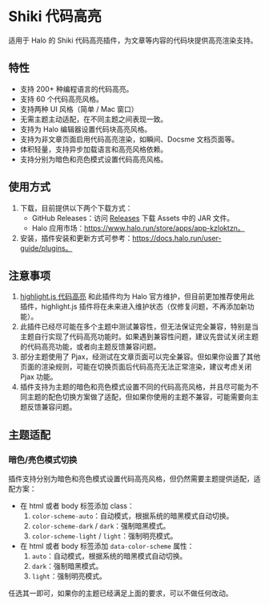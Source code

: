 # Shiki 代码高亮

适用于 Halo 的 Shiki 代码高亮插件，为文章等内容的代码块提供高亮渲染支持。

## 特性

- 支持 200+ 种编程语言的代码高亮。
- 支持 60 个代码高亮风格。
- 支持两种 UI 风格（简单 / Mac 窗口）
- 无需主题主动适配，在不同主题之间表现一致。
- 支持为 Halo 编辑器设置代码块高亮风格。
- 支持为非文章页面启用代码高亮渲染，如瞬间、Docsme 文档页面等。
- 体积轻量，支持异步加载语言和高亮风格依赖。
- 支持分别为暗色和亮色模式设置代码高亮风格。

## 使用方式

1. 下载，目前提供以下两个下载方式：
    - GitHub Releases：访问 [Releases](https://github.com/halo-sigs/plugin-shiki/releases) 下载 Assets 中的 JAR 文件。
    - Halo 应用市场：https://www.halo.run/store/apps/app-kzloktzn。
2. 安装，插件安装和更新方式可参考：https://docs.halo.run/user-guide/plugins。

## 注意事项

1. [highlight.js 代码高亮](https://github.com/halo-sigs/plugin-highlightjs) 和此插件均为 Halo 官方维护，但目前更加推荐使用此插件，highlight.js 插件将在未来进入维护状态（仅修复问题，不再添加新功能）。
2. 此插件已经尽可能在多个主题中测试兼容性，但无法保证完全兼容，特别是当主题自行实现了代码高亮功能时。如果遇到兼容性问题，建议先尝试关闭主题的代码高亮功能，或者向主题反馈兼容问题。
3. 部分主题使用了 Pjax，经测试在文章页面可以完全兼容。但如果你设置了其他页面的渲染规则，可能在切换页面后代码高亮无法正常渲染，建议考虑关闭 Pjax 功能。
4. 插件支持为主题的暗色和亮色模式设置不同的代码高亮风格，并且尽可能为不同主题的配色切换方案做了适配，但如果你使用的主题不兼容，可能需要向主题反馈兼容问题。

## 主题适配

### 暗色/亮色模式切换

插件支持分别为暗色和亮色模式设置代码高亮风格，但仍然需要主题提供适配，适配方案：

- 在 html 或者 body 标签添加 class：
   1. `color-scheme-auto`：自动模式，根据系统的暗黑模式自动切换。
   2. `color-scheme-dark` / `dark`：强制暗黑模式。
   3. `color-scheme-light` / `light`：强制明亮模式。
- 在 html 或者 body 标签添加 `data-color-scheme` 属性：
   1. `auto`：自动模式，根据系统的暗黑模式自动切换。
   2. `dark`：强制暗黑模式。
   3. `light`：强制明亮模式。

任选其一即可，如果你的主题已经满足上面的要求，可以不做任何改动。